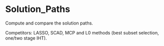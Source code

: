 # Solution_Paths

Compute and compare the solution paths. 

Competitors: LASSO, SCAD, MCP and L0 methods (best subset selection, one/two stage IHT).
